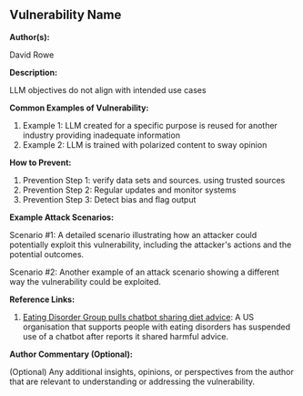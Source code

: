 ## Vulnerability Name

**Author(s):**

David Rowe

**Description:**

LLM objectives do not align with intended use cases

**Common Examples of Vulnerability:**

1. Example 1: LLM created for a specific purpose is reused for another industry providing inadequate information
2. Example 2: LLM is trained with polarized content to sway opinion

**How to Prevent:**

1. Prevention Step 1: verify data sets and sources. using trusted sources
2. Prevention Step 2: Regular updates and monitor systems 
3. Prevention Step 3: Detect bias and flag output

**Example Attack Scenarios:**

Scenario #1: A detailed scenario illustrating how an attacker could potentially exploit this vulnerability, including the attacker's actions and the potential outcomes.

Scenario #2: Another example of an attack scenario showing a different way the vulnerability could be exploited.

**Reference Links:**

1. [Eating Disorder Group pulls chatbot sharing diet advice](https://www.bbc.com/news/world-us-canada-65771872): A US organisation that supports people with eating disorders has suspended use of a chatbot after reports it shared harmful advice.

**Author Commentary (Optional):**

(Optional) Any additional insights, opinions, or perspectives from the author that are relevant to understanding or addressing the vulnerability.
